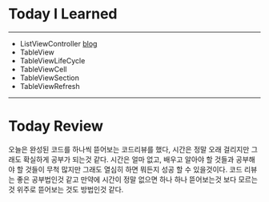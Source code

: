 # Today I Learned
---

- ListViewController [blog](https://vincentgeranium.github.io/swift,/ios/2019/04/12/ListViewController-Study.html)
- TableView
- TableViewLifeCycle
- TableViewCell
- TableViewSection
- TableViewRefresh
---
# Today Review
오늘은 완성된 코드를 하나씩 뜯어보는 코드리뷰를 했다, 시간은 정말 오래 걸리지만 그래도 확실하게 공부가 되는것 같다.
시간은 얼마 없고, 배우고 알아야 할 것들과 공부해야 할 것들이 무척 많지만 그래도 열심히 하면 뭐든지 성공 할 수 있을것이다.
코드 리뷰는 좋은 공부법인것 같고 만약에 시간이 정말 없으면 하나 하나 뜯어보는것 보다 모르는 것 위주로 뜯어보는 것도 방법인것 같다.
